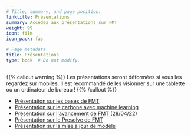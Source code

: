 ```yaml
---
# Title, summary, and page position.
linktitle: Présentations
summary: Accédez aux présentations sur FMT
weight: 99
icon: film
icon_pack: fas

# Page metadata.
title: Présentations
type: book  # Do not modify.
---
```


{{% callout warning %}}
Les présentations seront déformées si vous les regardez sur mobiles. Il est recommandé de les visionner sur une tablette ou un ordinateur de bureau !
{{% /callout %}}

- [Présentation sur les bases de FMT](../../slides/fmt_bases_intro)
- [Présentation sur le carbone avec machine learning](../../slides/fmt_carbone)
- [Présentation sur l'avancement de FMT (28/04/22)](../../slides/fmt_mise_a_jour280422)
- [Présentation sur le Presolve de FMT](../../slides/fmt_presolve)
- [Présentation sur la mise à jour de modèle](../../slides/fmt_modelupdate)
